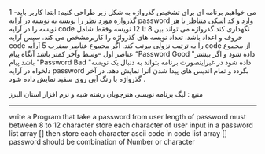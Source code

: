 1 -می خواهیم برنامه ای برای تشخیص گذرواژه به شکل زیر طراحی کنیم:
ابتدا کاربر باید گذرواژه مورد نظر را نویسه به نویسه در آرایه password وارد و کد اسکی متناظر با هر نویسه را
در آرایه code نگهداری کند.گذرواژه می تواند بین 8 تا 12 نویسه وفقط شامل حروف و اعداد باشد. تعداد نویسه
های گذرواژه را کاربرمشخص می کند. سپس آرایه code را به ترتیب نزولی مرتب کند.
اگر مجموع عناصر مضرب 5 آرایه code از مجموع عناصر اول –وسط وآخر کمتر باشد آنگاه پیام
“Password Good "داده شود و اگر بیشتر باشد پیام "Password Bad "داده شود در غیراینصورت برنامه
بتواند به دنبال یک نویسه دلخواه در آرایه password بگردد و تمام اندیس های پیدا شدن آنرا نمایش دهد.
در آخر گذرواژه با رنگ آبی روی سفید نمایش داده شود .

منبع : لیگ برنامه نویسی هنرجویان رشته شبه و نرم افزار استان البرز 

-------------
write a Program that take a password from user 
length of password must between 8 to 12 character
store each character of user input in a password list array []
then store each character ascii code in code list array []
password should be combination of Number or character

